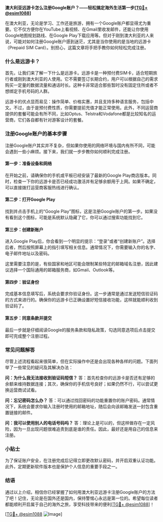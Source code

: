 **澳大利亚远游卡怎么注册Google账户？——轻松搞定海外生活第一步[[TG💪+ @esim1088](https://t.me/s/esim1088)]**

在澳大利亚，无论是学习、工作还是旅游，拥有一个Google账户都显得尤为重要。它不仅方便你在YouTube上看视频、在Gmail里收发邮件，还能让你使用Google地图规划路线、在Google Play下载应用等。但对于刚到澳大利亚的人来说，可能对如何注册Google账户感到迷茫，尤其是当你使用的是当地的远游卡（Prepaid SIM Card）。别担心，这篇文章将手把手教你如何轻松完成注册。

### 什么是远游卡？

首先，让我们来了解一下什么是远游卡。远游卡是一种预付费SIM卡，适合短期旅行者或刚到澳大利亚的人使用。它不需要签订长期合约，用户可以根据自己的需求购买一定量的数据流量和通话时长。这种卡非常适合那些暂时没有固定住所或者不想绑定手机号码的人群。

远游卡的优点显而易见：操作简单、价格实惠，并且支持多种语言服务，包括中文。不过，由于是预付费性质，你需要提前充值才能正常使用。此外，不同运营商提供的套餐可能会有所不同，比如Optus、Telstra和Vodafone都是比较知名的运营商，它们各自都有针对游客设计的套餐。

### 注册Google账户的基本步骤

注册Google账户其实并不复杂，但如果你使用的网络环境与国内有所不同，可能会遇到一些小麻烦。接下来，我们就一步步教你如何顺利完成注册。

#### 第一步：准备设备和网络

在开始之前，请确保你的手机或平板已经安装了最新的Google Play商店版本。同时，检查一下你的远游卡是否已经成功激活并有足够余额用于上网。如果不确定，可以直接拨打运营商客服热线进行确认。

#### 第二步：打开Google Play

找到并点击手机上的“Google Play”图标，这是注册Google账户的第一步。如果没有看到这个图标，可能是系统默认隐藏了它，你可以通过搜索功能找到它。

#### 第三步：创建新账户

进入Google Play后，你会看到一个明显的提示：“登录”或者“创建新账户”。选择后者，然后按照屏幕上的指引填写相关信息。通常情况下，你需要输入你的名字、电子邮件地址以及密码。

这里需要注意的是，有些国家和地区可能会限制某些特定的邮箱域名注册，因此建议选择一个国际通用的邮箱服务商，如Gmail、Outlook等。

#### 第四步：验证身份

完成基本信息填写后，系统会要求你验证身份。这一步通常是通过发送短信验证码的方式来进行的。确保你的远游卡已正确设置好短信接收功能，这样就能顺利收到验证码了。

#### 第五步：同意条款并提交

最后一步就是仔细阅读Google的服务条款和隐私政策，勾选同意选项后点击提交即可完成整个注册过程。

### 常见问题解答

尽管上述流程看起来很简单，但在实际操作中还是会出现各种各样的问题。下面列举了一些常见的疑问及其解决办法：

**问：为什么我无法接收到验证码短信？**
答：首先检查你的远游卡是否还有足够的余额来维持数据连接；其次，确保你的手机信号良好；如果仍然不行，可以尝试更换运营商试试看。

**问：忘记密码怎么办？**
答：可以通过找回密码的功能重置你的账户密码。通常情况下，系统会要求你输入注册时使用的邮箱地址，随后会向该邮箱发送一封包含重置链接的邮件。

**问：我可以使用别人的电话号码吗？**
答：理论上是可以的，但这样做存在一定风险，因为一旦出现问题很难追责到底是谁的责任。因此，最好还是用自己的信息来注册。

### 小贴士

为了保证账户安全，在注册完成后记得立即更改默认密码，并开启双重认证功能。此外，定期更新软件版本也是保护个人信息的重要手段之一。

### 结语

通过以上介绍，相信你已经掌握了如何用澳大利亚远游卡注册Google账户的方法了吧！记住，无论是在国外还是国内，保持警惕心永远是第一位的。希望每位读者都能顺利开启属于自己的海外之旅，享受科技带来的便利[[TG💪+ @esim1088](https://t.me/s/esim1088)]！

[[TG💪+ @esim1088](https://t.me/s/esim1088) ![Image](https://i.postimg.cc/4NQfJmqS/Snipaste-2025-05-13-00-14-12.png)]